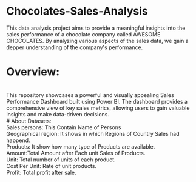 # Chocolates-Sales-Analysis
This data analysis project aims to provide a meaningful insights into the sales performance of a chocolate company called AWESOME CHOCOLATES. By analyzing various aspects of the sales data, we gain a depper understanding of the company's performance.
<br>
# Overview:
<br>
This repository showcases a powerful and visually appealing Sales Performance Dashboard built using Power BI. The dashboard provides a comprehensive view of key sales metrics, allowing users to gain valuable insights and make data-driven decisions.
<br>
# About Datasets:
<br>
Sales persons: This Contain Name of Persons
<br>
Geographical region:  It shows in which Regions of Country Sales had happend.
<br>
Products: It show how many type of Products are available.
<br>
Amount:Total Amount after Each unit Sales of Products.
<br>
Unit: Total number of units of each product.
<br>
Cost Per Unit: Rate of unit products.
<br>
Profit: Total profit after sale.






